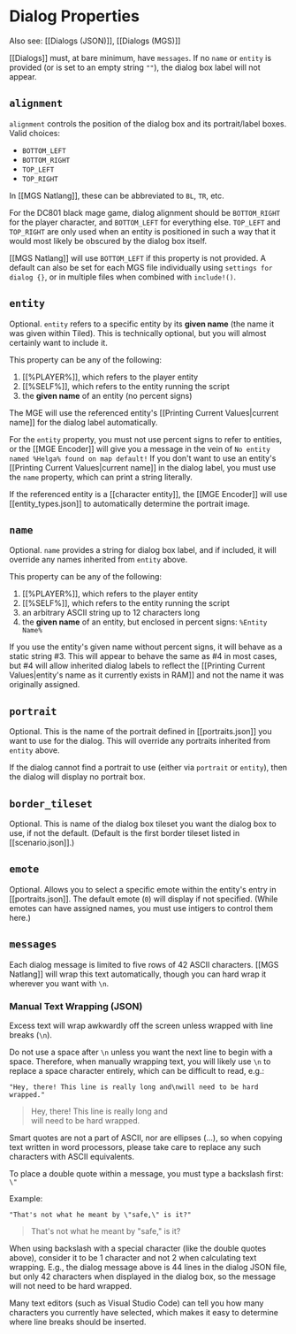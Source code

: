 # Dialog Properties

Also see: [[Dialogs (JSON)]], [[Dialogs (MGS)]]

[[Dialogs]] must, at bare minimum, have `messages`. If no `name` or `entity` is provided (or is set to an empty string `""`), the dialog box label will not appear.

## `alignment`

`alignment` controls the position of the dialog box and its portrait/label boxes. Valid choices:

- `BOTTOM_LEFT`
- `BOTTOM_RIGHT`
- `TOP_LEFT`
- `TOP_RIGHT`

In [[MGS Natlang]], these can be abbreviated to `BL`, `TR`, etc.

For the DC801 black mage game, dialog alignment should be `BOTTOM_RIGHT` for the player character, and `BOTTOM_LEFT` for everything else. `TOP_LEFT` and `TOP_RIGHT` are only used when an entity is positioned in such a way that it would most likely be obscured by the dialog box itself.

[[MGS Natlang]] will use `BOTTOM_LEFT` if this property is not provided. A default can also be set for each MGS file individually using `settings for dialog {}`, or in multiple files when combined with `include!()`.

## `entity`

Optional. `entity` refers to a specific entity by its **given name** (the name it was given within Tiled). This is technically optional, but you will almost certainly want to include it.

This property can be any of the following:

1. [[%PLAYER%]], which refers to the player entity
2. [[%SELF%]], which refers to the entity running the script
3. the **given name** of an entity (no percent signs)

The MGE will use the referenced entity's [[Printing Current Values|current name]] for the dialog label automatically.

For the `entity` property, you must not use percent signs to refer to entities, or the [[MGE Encoder]] will give you a message in the vein of `No entity named %Helga% found on map default!` If you don't want to use an entity's [[Printing Current Values|current name]] in the dialog label, you must use the `name` property, which can print a string literally.

If the referenced entity is a [[character entity]], the [[MGE Encoder]] will use [[entity_types.json]] to automatically determine the portrait image.

## `name`

Optional. `name` provides a string for dialog box label, and if included, it will override any names inherited from `entity` above.

This property can be any of the following:

1. [[%PLAYER%]], which refers to the player entity
2. [[%SELF%]], which refers to the entity running the script
3. an arbitrary ASCII string up to 12 characters long
4. the **given name** of an entity, but enclosed in percent signs: `%Entity Name%`

If you use the entity's given name without percent signs, it will behave as a static string #3. This will appear to behave the same as #4 in most cases, but #4 will allow inherited dialog labels to reflect the [[Printing Current Values|entity's name as it currently exists in RAM]] and not the name it was originally assigned.

## `portrait`

Optional.  This is the name of the portrait defined in [[portraits.json]] you want to use for the dialog. This will override any portraits inherited from `entity` above.

If the dialog cannot find a portrait to use (either via `portrait` or `entity`), then the dialog will display no portrait box.

## `border_tileset`

Optional. This is name of the dialog box tileset you want the dialog box to use, if not the default. (Default is the first border tileset listed in [[scenario.json]].)

## `emote`

Optional. Allows you to select a specific emote within the entity's entry in [[portraits.json]]. The default emote (`0`) will display if not specified. (While emotes can have assigned names, you must use intigers to control them here.)

## `messages`

Each dialog message is limited to five rows of 42 ASCII characters. [[MGS Natlang]] will wrap this text automatically, though you can hard wrap it wherever you want with `\n`.

### Manual Text Wrapping (JSON)

Excess text will wrap awkwardly off the screen unless wrapped with line breaks (`\n`).

Do not use a space after `\n` unless you want the next line to begin with a space. Therefore, when manually wrapping text, you will likely use `\n` to replace a space character entirely, which can be difficult to read, e.g.:

`"Hey, there! This line is really long and\nwill need to be hard wrapped."`

>Hey, there! This line is really long and<br>
>will need to be hard wrapped.

Smart quotes are not a part of ASCII, nor are ellipses (…), so when copying text written in word processors, please take care to replace any such characters with ASCII equivalents.

To place a double quote within a message, you must type a backslash first: `\"`

Example:

`"That's not what he meant by \"safe,\" is it?"`

>That's not what he meant by "safe," is it?

When using backslash with a special character (like the double quotes above), consider it to be 1 character and not 2 when calculating text wrapping. E.g., the dialog message above is 44 lines in the dialog JSON file, but only 42 characters when displayed in the dialog box, so the message will not need to be hard wrapped.

Many text editors (such as Visual Studio Code) can tell you how many characters you currently have selected, which makes it easy to determine where line breaks should be inserted.
